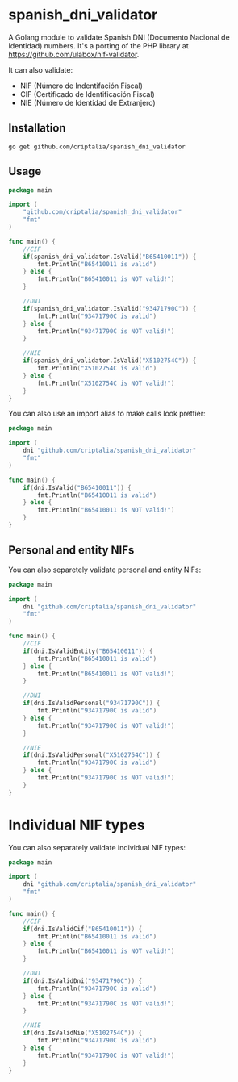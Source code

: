 # spanish_dni_validator

A Golang module to validate Spanish DNI (Documento Nacional de Identidad) numbers.
It's a porting of the PHP library at https://github.com/ulabox/nif-validator.

It can also validate:
- NIF (Número de Indentifación Fiscal)
- CIF (Certificado de Identificación Fiscal)
- NIE (Número de Identidad de Extranjero) 

## Installation

```
go get github.com/criptalia/spanish_dni_validator
```

## Usage


```go
package main

import (
    "github.com/criptalia/spanish_dni_validator"
    "fmt"
)

func main() {
    //CIF
    if(spanish_dni_validator.IsValid("B65410011")) {
        fmt.Println("B65410011 is valid")
    } else {
        fmt.Println("B65410011 is NOT valid!")
    }

    //DNI
    if(spanish_dni_validator.IsValid("93471790C")) {
        fmt.Println("93471790C is valid")
    } else {
        fmt.Println("93471790C is NOT valid!")
    }

    //NIE
    if(spanish_dni_validator.IsValid("X5102754C")) {
        fmt.Println("X5102754C is valid")
    } else {
        fmt.Println("X5102754C is NOT valid!")
    }
}
```

You can also use an import alias to make calls look prettier:
```go
package main

import (
    dni "github.com/criptalia/spanish_dni_validator"
    "fmt"
)

func main() {
    if(dni.IsValid("B65410011")) {
        fmt.Println("B65410011 is valid")
    } else {
        fmt.Println("B65410011 is NOT valid!")
    }
}
```

## Personal and entity NIFs
You can also separetely validate personal and entity NIFs:

```go
package main

import (
    dni "github.com/criptalia/spanish_dni_validator"
    "fmt"
)

func main() {
    //CIF
    if(dni.IsValidEntity("B65410011")) {
        fmt.Println("B65410011 is valid")
    } else {
        fmt.Println("B65410011 is NOT valid!")
    }

    //DNI
    if(dni.IsValidPersonal("93471790C")) {
        fmt.Println("93471790C is valid")
    } else {
        fmt.Println("93471790C is NOT valid!")
    }

    //NIE
    if(dni.IsValidPersonal("X5102754C")) {
        fmt.Println("93471790C is valid")
    } else {
        fmt.Println("93471790C is NOT valid!")
    }
}
```

# Individual NIF types
You can also separately validate individual NIF types:
```go
package main

import (
    dni "github.com/criptalia/spanish_dni_validator"
    "fmt"
)

func main() {
    //CIF
    if(dni.IsValidCif("B65410011")) {
        fmt.Println("B65410011 is valid")
    } else {
        fmt.Println("B65410011 is NOT valid!")
    }

    //DNI
    if(dni.IsValidDni("93471790C")) {
        fmt.Println("93471790C is valid")
    } else {
        fmt.Println("93471790C is NOT valid!")
    }

    //NIE
    if(dni.IsValidNie("X5102754C")) {
        fmt.Println("93471790C is valid")
    } else {
        fmt.Println("93471790C is NOT valid!")
    }
}
```
